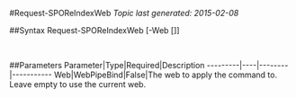 #Request-SPOReIndexWeb
*Topic last generated: 2015-02-08*


##Syntax
    Request-SPOReIndexWeb [-Web [<WebPipeBind>]]

&nbsp;

##Parameters
Parameter|Type|Required|Description
---------|----|--------|-----------
Web|WebPipeBind|False|The web to apply the command to. Leave empty to use the current web.
